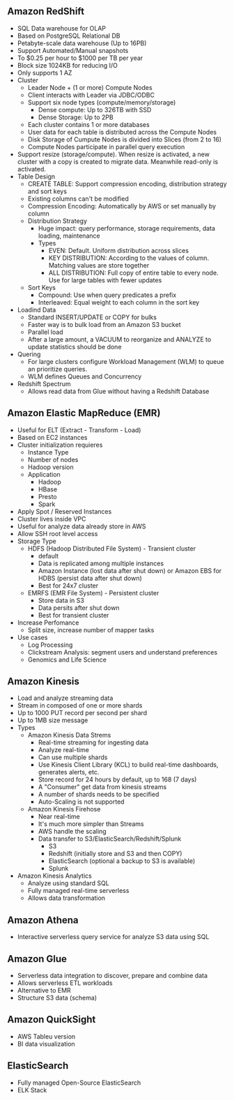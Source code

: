## Amazon RedShift

* SQL Data warehouse for OLAP
* Based on PostgreSQL Relational DB
* Petabyte-scale data warehouse (Up to 16PB)
* Support Automated/Manual snapshots
* To $0.25 per hour to $1000 per TB per year
* Block size 1024KB for reducing I/O
* Only supports 1 AZ
* Cluster
  * Leader Node + (1 or more) Compute Nodes
  * Client interacts with Leader via JDBC/ODBC
  * Support six node types (compute/memory/storage)
    * Dense compute: Up to 326TB with SSD
    * Dense Storage: Up to 2PB
  * Each cluster contains 1 or more databases
  * User data for each table is distributed across the Compute Nodes
  * Disk Storage of Cumpute Nodes is divided into Slices (from 2 to 16)
  * Compute Nodes participate in parallel query execution
* Support resize (storage/compute). When resize is activated, a new cluster with a copy is created to migrate data. Meanwhile read-only is activated.
* Table Design
  * CREATE TABLE: Support compression encoding, distribution strategy and sort keys
  * Existing columns can't be modified
  * Compression Encoding: Automatically by AWS or set manually by column
  * Distribution Strategy
    * Huge impact: query performance, storage requirements, data loading, maintenance
    * Types
      * EVEN: Default. Uniform distribution across slices
      * KEY DISTRIBUTION: According to the values of column. Matching values are store together
      * ALL DISTRIBUTION: Full copy of entire table to every node. Use for large tables with fewer updates
  * Sort Keys
    * Compound: Use when query predicates a prefix
    * Interleaved: Equal weight to each column in the sort key
* Loadind Data
  * Standard INSERT/UPDATE or COPY for bulks
  * Faster way is to bulk load from an Amazon S3 bucket
  * Parallel load
  * After a large amount, a VACUUM to reorganize and ANALYZE to update statistics should be done
* Quering
  * For large clusters configure Workload Management (WLM) to queue an prioritize queries.
  * WLM defines Queues and Concurrency
* Redshift Spectrum
  * Allows read data from Glue without having a Redshift Database

## Amazon Elastic MapReduce (EMR)

* Useful for ELT (Extract - Transform - Load)
* Based on EC2 instances
* Cluster initialization requieres
  * Instance Type
  * Number of nodes
  * Hadoop version
  * Application
    * Hadoop
    * HBase
    * Presto
    * Spark
* Apply Spot / Reserved Instances
* Cluster lives inside VPC
* Useful for analyze data already store in AWS
* Allow SSH root level access
* Storage Type
  * HDFS (Hadoop Distributed File System) - Transient cluster
    * default
    * Data is replicated among multiple instances
    * Amazon Instance (lost data after shut down) or Amazon EBS for HDBS (persist data after shut down)
    * Best for 24x7 cluster
  * EMRFS (EMR File System) - Persistent cluster
    * Store data in S3
    * Data persits after shut down
    * Best for transient cluster
* Increase Perfomance
  * Split size, increase number of mapper tasks
* Use cases
  * Log Processing
  * Clickstream Analysis: segment users and understand preferences
  * Genomics and Life Science

## Amazon Kinesis

* Load and analyze streaming data
* Stream in composed of one or more shards
* Up to 1000 PUT record per second per shard
* Up to 1MB size message
* Types
  * Amazon Kinesis Data Strems
    * Real-time streaming for ingesting data
    * Analyze real-time
    * Can use multiple shards
    * Use Kinesis Client Library (KCL) to build real-time dashboards, generates alerts, etc.
    * Store record for 24 hours by default, up to 168 (7 days)
    * A "Consumer" get data from kinesis streams
    * A number of shards needs to be specified
    * Auto-Scaling is not supported
  * Amazon Kinesis Firehose
    * Near real-time
    * It's much more simpler than Streams
    * AWS handle the scaling
    * Data transfer to S3/ElasticSearch/Redshift/Splunk
      * S3
      * Redshift (initially store and S3 and then COPY)
      * ElasticSearch (optional a backup to S3 is available)
      * Splunk
* Amazon Kinesis Analytics
  * Analyze using standard SQL
  * Fully managed real-time serverless
  * Allows data transformation

## Amazon Athena

* Interactive serverless query service for analyze S3 data using SQL

## Amazon Glue

* Serverless data integration to discover, prepare and combine data
* Allows serverless ETL workloads
* Alternative to EMR
* Structure S3 data (schema)

## Amazon QuickSight

* AWS Tableu version
* BI data visualization

## ElasticSearch

* Fully managed Open-Source ElasticSearch
* ELK Stack